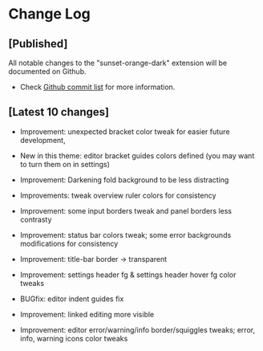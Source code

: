 # Change Log

## [Published]

All notable changes to the "sunset-orange-dark" extension will be documented on Github.

- Check [Github commit list](https://github.com/thekomer/Sunset-orange-VSCode-theme/commits/master) for more information.

## [Latest 10 changes]

- Improvement: unexpected bracket color tweak for easier future development,

- New in this theme: editor bracket guides colors defined (you may want to turn them on in settings)

- Improvement: Darkening fold background to be less distracting

- Improvements: tweak overview ruler colors for consistency

- Improvement: some input borders tweak and panel borders less contrasty

- Improvement: status bar colors tweak; some error backgrounds modifications for consistency

- Improvement: title-bar border -> transparent

- Improvement: settings header fg & settings header hover fg color tweaks

- BUGfix: editor indent guides fix

- Improvement: linked editing more visible

- Improvement: editor error/warning/info border/squiggles tweaks; error, info, warning icons color tweaks
